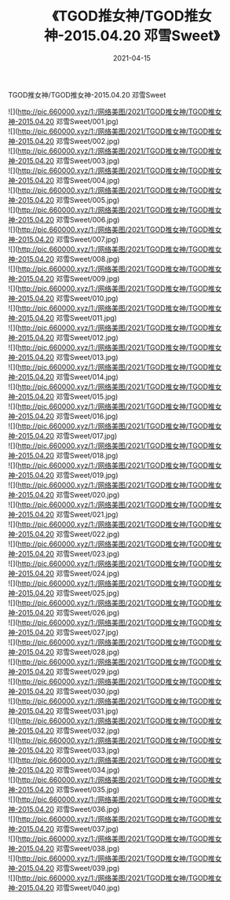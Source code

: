 ﻿---
layout: post
title:  《TGOD推女神/TGOD推女神-2015.04.20 邓雪Sweet》
date:   2021-04-15
img: http://pic.660000.xyz/1:/网络美图/2021/TGOD推女神/TGOD推女神-2015.04.20 邓雪Sweet/000.jpg
categories: [美女, 清纯, 唯美]
---

TGOD推女神/TGOD推女神-2015.04.20 邓雪Sweet

 ![](http://pic.660000.xyz/1:/网络美图/2021/TGOD推女神/TGOD推女神-2015.04.20 邓雪Sweet/001.jpg) <br>![](http://pic.660000.xyz/1:/网络美图/2021/TGOD推女神/TGOD推女神-2015.04.20 邓雪Sweet/002.jpg) <br>![](http://pic.660000.xyz/1:/网络美图/2021/TGOD推女神/TGOD推女神-2015.04.20 邓雪Sweet/003.jpg) <br>![](http://pic.660000.xyz/1:/网络美图/2021/TGOD推女神/TGOD推女神-2015.04.20 邓雪Sweet/004.jpg) <br>![](http://pic.660000.xyz/1:/网络美图/2021/TGOD推女神/TGOD推女神-2015.04.20 邓雪Sweet/005.jpg) <br>![](http://pic.660000.xyz/1:/网络美图/2021/TGOD推女神/TGOD推女神-2015.04.20 邓雪Sweet/006.jpg) <br>![](http://pic.660000.xyz/1:/网络美图/2021/TGOD推女神/TGOD推女神-2015.04.20 邓雪Sweet/007.jpg) <br>![](http://pic.660000.xyz/1:/网络美图/2021/TGOD推女神/TGOD推女神-2015.04.20 邓雪Sweet/008.jpg) <br>![](http://pic.660000.xyz/1:/网络美图/2021/TGOD推女神/TGOD推女神-2015.04.20 邓雪Sweet/009.jpg) <br>![](http://pic.660000.xyz/1:/网络美图/2021/TGOD推女神/TGOD推女神-2015.04.20 邓雪Sweet/010.jpg) <br>![](http://pic.660000.xyz/1:/网络美图/2021/TGOD推女神/TGOD推女神-2015.04.20 邓雪Sweet/011.jpg) <br>![](http://pic.660000.xyz/1:/网络美图/2021/TGOD推女神/TGOD推女神-2015.04.20 邓雪Sweet/012.jpg) <br>![](http://pic.660000.xyz/1:/网络美图/2021/TGOD推女神/TGOD推女神-2015.04.20 邓雪Sweet/013.jpg) <br>![](http://pic.660000.xyz/1:/网络美图/2021/TGOD推女神/TGOD推女神-2015.04.20 邓雪Sweet/014.jpg) <br>![](http://pic.660000.xyz/1:/网络美图/2021/TGOD推女神/TGOD推女神-2015.04.20 邓雪Sweet/015.jpg) <br>![](http://pic.660000.xyz/1:/网络美图/2021/TGOD推女神/TGOD推女神-2015.04.20 邓雪Sweet/016.jpg) <br>![](http://pic.660000.xyz/1:/网络美图/2021/TGOD推女神/TGOD推女神-2015.04.20 邓雪Sweet/017.jpg) <br>![](http://pic.660000.xyz/1:/网络美图/2021/TGOD推女神/TGOD推女神-2015.04.20 邓雪Sweet/018.jpg) <br>![](http://pic.660000.xyz/1:/网络美图/2021/TGOD推女神/TGOD推女神-2015.04.20 邓雪Sweet/019.jpg) <br>![](http://pic.660000.xyz/1:/网络美图/2021/TGOD推女神/TGOD推女神-2015.04.20 邓雪Sweet/020.jpg) <br>![](http://pic.660000.xyz/1:/网络美图/2021/TGOD推女神/TGOD推女神-2015.04.20 邓雪Sweet/021.jpg) <br>![](http://pic.660000.xyz/1:/网络美图/2021/TGOD推女神/TGOD推女神-2015.04.20 邓雪Sweet/022.jpg) <br>![](http://pic.660000.xyz/1:/网络美图/2021/TGOD推女神/TGOD推女神-2015.04.20 邓雪Sweet/023.jpg) <br>![](http://pic.660000.xyz/1:/网络美图/2021/TGOD推女神/TGOD推女神-2015.04.20 邓雪Sweet/024.jpg) <br>![](http://pic.660000.xyz/1:/网络美图/2021/TGOD推女神/TGOD推女神-2015.04.20 邓雪Sweet/025.jpg) <br>![](http://pic.660000.xyz/1:/网络美图/2021/TGOD推女神/TGOD推女神-2015.04.20 邓雪Sweet/026.jpg) <br>![](http://pic.660000.xyz/1:/网络美图/2021/TGOD推女神/TGOD推女神-2015.04.20 邓雪Sweet/027.jpg) <br>![](http://pic.660000.xyz/1:/网络美图/2021/TGOD推女神/TGOD推女神-2015.04.20 邓雪Sweet/028.jpg) <br>![](http://pic.660000.xyz/1:/网络美图/2021/TGOD推女神/TGOD推女神-2015.04.20 邓雪Sweet/029.jpg) <br>![](http://pic.660000.xyz/1:/网络美图/2021/TGOD推女神/TGOD推女神-2015.04.20 邓雪Sweet/030.jpg) <br>![](http://pic.660000.xyz/1:/网络美图/2021/TGOD推女神/TGOD推女神-2015.04.20 邓雪Sweet/031.jpg) <br>![](http://pic.660000.xyz/1:/网络美图/2021/TGOD推女神/TGOD推女神-2015.04.20 邓雪Sweet/032.jpg) <br>![](http://pic.660000.xyz/1:/网络美图/2021/TGOD推女神/TGOD推女神-2015.04.20 邓雪Sweet/033.jpg) <br>![](http://pic.660000.xyz/1:/网络美图/2021/TGOD推女神/TGOD推女神-2015.04.20 邓雪Sweet/034.jpg) <br>![](http://pic.660000.xyz/1:/网络美图/2021/TGOD推女神/TGOD推女神-2015.04.20 邓雪Sweet/035.jpg) <br>![](http://pic.660000.xyz/1:/网络美图/2021/TGOD推女神/TGOD推女神-2015.04.20 邓雪Sweet/036.jpg) <br>![](http://pic.660000.xyz/1:/网络美图/2021/TGOD推女神/TGOD推女神-2015.04.20 邓雪Sweet/037.jpg) <br>![](http://pic.660000.xyz/1:/网络美图/2021/TGOD推女神/TGOD推女神-2015.04.20 邓雪Sweet/038.jpg) <br>![](http://pic.660000.xyz/1:/网络美图/2021/TGOD推女神/TGOD推女神-2015.04.20 邓雪Sweet/039.jpg) <br>![](http://pic.660000.xyz/1:/网络美图/2021/TGOD推女神/TGOD推女神-2015.04.20 邓雪Sweet/040.jpg) <br>